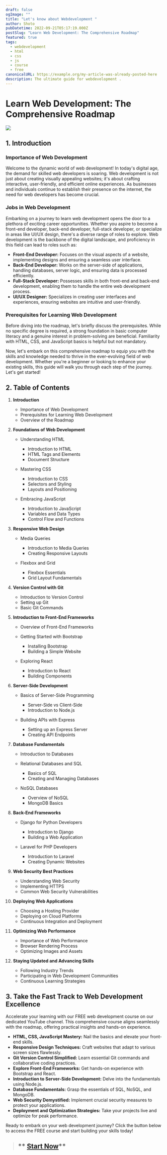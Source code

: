 ```yaml
---
draft: false
ogImage: ""
title: "Let's know about Webdevelopment "
author: Shoto
pubDatetime: 2022-09-21T05:17:19.000Z
postSlug: "Learn Web Development: The Comprehensive Roadmap"
featured: true
tags:
  - webdevelopment
  - html
  - css
  - js
  - course
  - free
canonicalURL: https://example.org/my-article-was-already-posted-here
description: The ultimate guide for webdevelopment .
---
```

# Learn Web Development: The Comprehensive Roadmap

![](https://img.freepik.com/free-vector/hacker-operating-laptop-cartoon-icon-illustration_138676-2429.jpg?w=740&t=st=1703129980~exp=1703130580~hmac=6c7e174aaaf27c7f6cb70ac61e85df8072b2f9ebcb472aed6c03b192c7ad7454)

## 1. Introduction

### Importance of Web Development

Welcome to the dynamic world of web development! In today's digital age, the demand for skilled web developers is soaring. Web development is not just about creating visually appealing websites; it's about crafting interactive, user-friendly, and efficient online experiences. As businesses and individuals continue to establish their presence on the internet, the need for web developers has become crucial.

### Jobs in Web Development

Embarking on a journey to learn web development opens the door to a plethora of exciting career opportunities. Whether you aspire to become a front-end developer, back-end developer, full-stack developer, or specialize in areas like UI/UX design, there's a diverse range of roles to explore. Web development is the backbone of the digital landscape, and proficiency in this field can lead to roles such as:

* **Front-End Developer:** Focuses on the visual aspects of a website, implementing designs and ensuring a seamless user interface.
* **Back-End Developer:** Works on the server-side of applications, handling databases, server logic, and ensuring data is processed efficiently.
* **Full-Stack Developer:** Possesses skills in both front-end and back-end development, enabling them to handle the entire web development process.
* **UI/UX Designer:** Specializes in creating user interfaces and experiences, ensuring websites are intuitive and user-friendly.

### Prerequisites for Learning Web Development

Before diving into the roadmap, let's briefly discuss the prerequisites. While no specific degree is required, a strong foundation in basic computer literacy and a genuine interest in problem-solving are beneficial. Familiarity with HTML, CSS, and JavaScript basics is helpful but not mandatory.

Now, let's embark on this comprehensive roadmap to equip you with the skills and knowledge needed to thrive in the ever-evolving field of web development. Whether you're a beginner or looking to enhance your existing skills, this guide will walk you through each step of the journey. Let's get started!

## 2. Table of Contents

1. **Introduction**

   * Importance of Web Development
   * Prerequisites for Learning Web Development
   * Overview of the Roadmap
2. **Foundations of Web Development**

   * Understanding HTML

     * Introduction to HTML
     * HTML Tags and Elements
     * Document Structure
   * Mastering CSS

     * Introduction to CSS
     * Selectors and Styling
     * Layouts and Positioning
   * Embracing JavaScript

     * Introduction to JavaScript
     * Variables and Data Types
     * Control Flow and Functions
3. **Responsive Web Design**

   * Media Queries

     * Introduction to Media Queries
     * Creating Responsive Layouts
   * Flexbox and Grid

     * Flexbox Essentials
     * Grid Layout Fundamentals
4. **Version Control with Git**

   * Introduction to Version Control
   * Setting up Git
   * Basic Git Commands
5. **Introduction to Front-End Frameworks**

   * Overview of Front-End Frameworks
   * Getting Started with Bootstrap

     * Installing Bootstrap
     * Building a Simple Website
   * Exploring React

     * Introduction to React
     * Building Components
6. **Server-Side Development**

   * Basics of Server-Side Programming

     * Server-Side vs Client-Side
     * Introduction to Node.js
   * Building APIs with Express

     * Setting up an Express Server
     * Creating API Endpoints
7. **Database Fundamentals**

   * Introduction to Databases
   * Relational Databases and SQL

     * Basics of SQL
     * Creating and Managing Databases
   * NoSQL Databases

     * Overview of NoSQL
     * MongoDB Basics
8. **Back-End Frameworks**

   * Django for Python Developers

     * Introduction to Django
     * Building a Web Application
   * Laravel for PHP Developers

     * Introduction to Laravel
     * Creating Dynamic Websites
9. **Web Security Best Practices**

   * Understanding Web Security
   * Implementing HTTPS
   * Common Web Security Vulnerabilities
10. **Deploying Web Applications**

    * Choosing a Hosting Provider
    * Deploying on Cloud Platforms
    * Continuous Integration and Deployment
11. **Optimizing Web Performance**

    * Importance of Web Performance
    * Browser Rendering Process
    * Optimizing Images and Assets
12. **Staying Updated and Advancing Skills**

    * Following Industry Trends
    * Participating in Web Development Communities
    * Continuous Learning Strategies

## 3. Take the Fast Track to Web Development Excellence

Accelerate your learning with our FREE web development course on our dedicated YouTube channel. This comprehensive course aligns seamlessly with the roadmap, offering practical insights and hands-on experience.

* **HTML, CSS, JavaScript Mastery:** Nail the basics and elevate your front-end skills.
* **Responsive Design Techniques:** Craft websites that adapt to various screen sizes flawlessly.
* **Git Version Control Simplified:** Learn essential Git commands and collaborative coding practices.
* **Explore Front-End Frameworks:** Get hands-on experience with Bootstrap and React.
* **Introduction to Server-Side Development:** Delve into the fundamentals using Node.js.
* **Database Fundamentals:** Grasp the essentials of SQL, NoSQL, and MongoDB.
* **Web Security Demystified:** Implement crucial security measures to protect your applications.
* **Deployment and Optimization Strategies:** Take your projects live and optimize for peak performance.

Ready to embark on your web development journey? Click the button below to access the FREE course and start building your skills today!

> ## ** [S﻿tart Now](https://www.youtube.com/playlist?list=PLu0W_9lII9agq5TrH9XLIKQvv0iaF2X3w)**